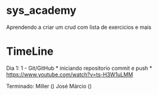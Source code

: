 # sys_academy

Aprendendo a criar um crud com lista de exercicios e mais

# TimeLine

Dia 1: 1 - Git/GitHub * iniciando repositorio commit e push * https://www.youtube.com/watch?v=ts-H3W1uLMM

Terminado: Miller () José Márcio ()

